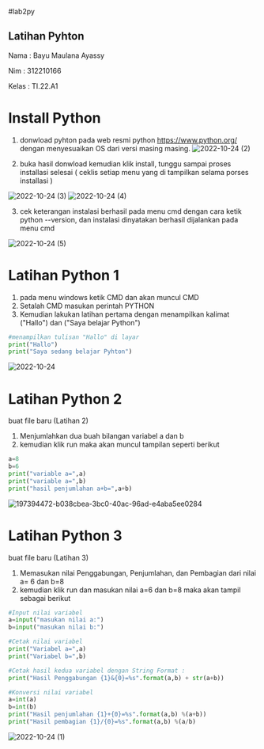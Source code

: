 #lab2py
## Latihan Pyhton 
Nama    : Bayu Maulana Ayassy

Nim     : 312210166

Kelas   : TI.22.A1

# Install Python
1. donwload pyhton pada web resmi python https://www.python.org/ dengan menyesuaikan OS dari versi masing masing.
![2022-10-24 (2)](https://user-images.githubusercontent.com/115678251/197452117-f044acd8-038e-43d3-82ac-cea3eb802f8f.png)


2. buka hasil donwload kemudian klik install, tunggu sampai proses installasi selesai ( ceklis setiap menu yang di tampilkan selama porses installasi )

![2022-10-24 (3)](https://user-images.githubusercontent.com/115678251/197452938-1262ca1c-9fa8-4260-8c8f-d92914e17f21.png)
![2022-10-24 (4)](https://user-images.githubusercontent.com/115678251/197452991-126897e9-1cae-4829-98ce-1c343338abea.png)


3. cek keterangan instalasi berhasil pada menu cmd dengan cara ketik python --version,  dan instalasi dinyatakan berhasil dijalankan pada menu cmd

![2022-10-24 (5)](https://user-images.githubusercontent.com/115678251/197453352-c6f4b23a-f95d-4555-a3e1-b8ccc1a2d6d4.png)


# Latihan Python 1
1. pada menu windows ketik CMD dan akan muncul CMD 
2. Setalah CMD masukan perintah PYTHON
3. Kemudian lakukan latihan pertama dengan menampilkan kalimat ("Hallo") dan ("Saya belajar Python")


```python
#menampilkan tulisan "Hallo" di layar
print("Hallo")
print("Saya sedang belajar Pyhton")
````

![2022-10-24](https://user-images.githubusercontent.com/115678251/197455611-40bd77ea-2a43-4757-af46-b9d6b2a0fdc6.png)





# Latihan Python 2
buat file baru (Latihan 2)
1. Menjumlahkan dua buah bilangan variabel a dan b
2. kemudian klik run maka akan muncul tampilan seperti berikut

```python
a=8
b=6
print("variable a=",a)
print("variable a=",b)
print("hasil penjumlahan a+b=",a+b)
```
![197394472-b038cbea-3bc0-40ac-96ad-e4aba5ee0284](https://user-images.githubusercontent.com/115678251/197456138-5544833d-ce67-4603-bc50-204e4f623cbf.png)








# Latihan Python 3
buat file baru (Latihan 3)
1. Memasukan nilai Penggabungan, Penjumlahan, dan Pembagian dari nilai a= 6 dan b=8
2. kemudian klik run dan masukan nilai a=6 dan b=8 maka akan tampil sebagai berikut
```python
#Input nilai variabel
a=input("masukan nilai a:")
b=input("masukan nilai b:")

#Cetak nilai variabel
print("Variabel a=",a)
print("Variabel b=",b)

#Cetak hasil kedua variabel dengan String Format :
print("Hasil Penggabungan {1}&{0}=%s".format(a,b) + str(a+b))

#Konversi nilai variabel
a=int(a)
b=int(b)
print("Hasil penjumlahan {1}+{0}=%s".format(a,b) %(a+b))
print("Hasil pembagian {1}/{0}=%s".format(a,b) %(a/b)
```
![2022-10-24 (1)](https://user-images.githubusercontent.com/115678251/197456566-d9a1b194-70f0-4a20-ab49-624fb113e9b9.png)
